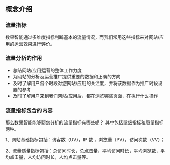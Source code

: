 ## 概念介绍
### 流量指标
数果智能通过多维度指标判断基本的流量情况，而我们常用这些指标来对网站/应用的运营效果进行评价。

### 流量分析的作用

* 总结网站/应用运营的整体工作力度
* 为网站的分析及运营推广提供重要的数据和正确的方向
* 及时了解用户各个时段对您网站/应用的关注度，并将该数据作为推广时段设置的参考
* 及时了解用户来到我们网站/应用后，都在浏览哪些页面，在执行什么操作

### 流量指标包含的内容
那么数果智能能够帮您分析的流量指标有哪些呢？
其中包括量级指标和质量指标两种。

1、网站基础指标包括：访客数（UV），IP 数 ，浏览量（PV），访问次数（VV）；

2、流量质量指标包括：总访问时长，总点击量，平均访问时长，平均浏览数，平均点击量，人均访问时长，人均点击量等。
